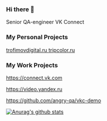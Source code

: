 ### Hi there 👋
Senior QA-engineer VK Connect
### My Personal Projects
<a href="https://trofimovdigital.ru">
trofimovdigital.ru
</a>

<a href="https://tripcolor.ru">
tripcolor.ru
</a>

### My Work Projects
https://connect.vk.com

https://video.yandex.ru

https://github.com/angry-qa/vkc-demo

<a href="https://github.com/anuraghazra/github-readme-stats">
  <img align="center" src="https://github-readme-stats.anuraghazra1.vercel.app/api?username=angry-qa&show_icons=true&include_all_commits=true&theme=material-palenight" alt="Anurag's github stats" />
</a>

<!--
**angry-qa/angry-qa** is a ✨ _special_ ✨ repository because its `README.md` (this file) appears on your GitHub profile.

Here are some ideas to get you started:

- 🔭 I’m currently working on ...
- 🌱 I’m currently learning ...
- 👯 I’m looking to collaborate on ...
- 🤔 I’m looking for help with ...
- 💬 Ask me about ...
- 📫 How to reach me: ...
- 😄 Pronouns: ...
- ⚡ Fun fact: ...
-->
